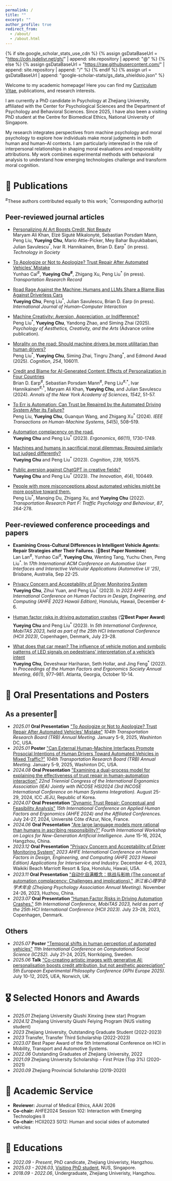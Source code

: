 ```yaml
---
permalink: /
title: ""
excerpt: ""
author_profile: true
redirect_from: 
  - /about/
  - /about.html
---
```


{% if site.google_scholar_stats_use_cdn %}
{% assign gsDataBaseUrl = "https://cdn.jsdelivr.net/gh/" | append: site.repository | append: "@" %}
{% else %}
{% assign gsDataBaseUrl = "https://raw.githubusercontent.com/" | append: site.repository | append: "/" %}
{% endif %}
{% assign url = gsDataBaseUrl | append: "google-scholar-stats/gs_data_shieldsio.json" %}

<span class='anchor' id='about-me'></span>
Welcome to my academic homepage! Here you can find my [Curriculum Vitae](/_pages/Yueying_s_Resume.pdf), publications, and research interests.

I am currently a PhD candidate in Psychology at Zhejiang University, affiliated with the Center for Psychological Sciences and the Department of Psychology and Behavioral Sciences. Since 2025, I have also been a visiting PhD student at the Centre for Biomedical Ethics, National University of Singapore.

My research integrates perspectives from machine psychology and moral psychology to explore how individuals make moral judgments in both human and human–AI contexts. I am particularly interested in the role of interpersonal relationships in shaping moral evaluations and responsibility attributions. My work combines experimental methods with behavioral analysis to understand how emerging technologies challenge and transform moral cognition.

# 📝 Publications
<sup>#</sup>These authors contributed equally to this work; <sup>\*</sup>Corresponding author(s)
## Peer-reviewed journal articles
- [Personalizing AI Art Boosts Credit, Not Beauty](https://doi.org/10.1016/j.techsoc.2025.103055)  
Maryam Ali Khan, Elzė Sigutė Mikalonytė, Sebastian Porsdam Mann, Peng Liu, **Yueying Chu**, Mario Attie-Picker, Mey Bahar Buyukbabani, Julian Savulescu<sup>\*</sup>, Ivar R. Hannikainen, Brian D. Earp<sup>\*</sup> (in press). *Technology in Society*

- [To Apologize or Not to Apologize? Trust Repair After Automated Vehicles' Mistake](https://doi.org/10.1177/03611981251355535)  
Yunhao Cai<sup>#</sup>, **Yueying Chu<sup>#</sup>**, Zhigang Xu, Peng Liu<sup>\*</sup> (in press). *Transportation Research Record*

- [Road Rage Against the Machine: Humans and LLMs Share a Blame Bias Against Driverless Cars](https://doi.org/10.1080/10447318.2025.2526593)  
**Yueying Chu**, Peng Liu<sup>\*</sup>, Julian Savulescu, Brian D. Earp (in press). *International Journal of Human–Computer Interaction*

- [Machine Creativity: Aversion, Appreciation, or Indifference?](https://psycnet.apa.org/doi/10.1037/aca0000739)  
Peng Liu<sup>\*</sup>, **Yueying Chu**, Yandong Zhao, and Siming Zhai (2025). *Psychology of Aesthetics, Creativity, and the Arts* (Advance online publication).

- [Morality on the road: Should machine drivers be more utilitarian than human drivers?](https://doi.org/10.1016/j.cognition.2024.106011)  
Peng Liu<sup>\*</sup>, **Yueying Chu**, Siming Zhai, Tingru Zhang<sup>\*</sup>, and Edmond Awad (2025). *Cognition*, *254*, 106011.

- [Credit and Blame for AI-Generated Content: Effects of Personalization in Four Countries](https://doi.org/10.1111/nyas.15258)  
Brian D. Earp<sup>#</sup>, Sebastian Porsdam Mann<sup>#</sup>, Peng Liu<sup>#,\*</sup>, Ivar Hannikainen<sup>#,\*</sup>, Maryam Ali Khan, **Yueying Chu**, and Julian Savulescu (2024). *Annals of the New York Academy of Sciences*, *1542*, 51-57.

- [To Err is Automation: Can Trust be Repaired by the Automated Driving System After its Failure?](https://doi.org/10.1109/THMS.2024.3434680)  
Peng Liu, **Yueying Chu**, Guanqun Wang, and Zhigang Xu<sup>\*</sup> (2024). *IEEE Transactions on Human-Machine Systems*, *54*(5), 508–519.

- [Automation complacency on the road.](https://doi.org/10.1080/00140139.2023.2210793)  
**Yueying Chu** and Peng Liu<sup>\*</sup> (2023). *Ergonomics*, *66*(11), 1730-1749.

- [Machines and humans in sacrificial moral dilemmas: Required similarly but judged differently?](https://doi.org/10.1016/j.cognition.2023.105575)  
**Yueying Chu** and Peng Liu<sup>\*</sup> (2023). *Cognition*, *239*, 105575.

- [Public aversion against ChatGPT in creative fields?](https://doi.org/10.1016/j.xinn.2023.100449)  
**Yueying Chu** and Peng Liu<sup>\*</sup> (2023). *The Innovation*, *4*(4), 100449.

- [People with more misconceptions about automated vehicles might be more positive toward them.](https://doi.org/10.1016/j.trf.2022.04.010)  
Peng Liu<sup>\*</sup>, Manqing Du, Zhigang Xu, and **Yueying Chu** (2022). *Transportation Research Part F: Traffic Psychology and Behaviour*, *87*, 264-278.

## Peer-reviewed conference proceedings and papers
- **Examining Cross-Cultural Differences in Intelligent Vehicle Agents: Repair Strategies after Their Failures.**  (🎉**Best Paper Nominee**)  
Lan Lan<sup>#</sup>, Yunhao Cai<sup>#</sup>, **Yueying Chu**, Wenting Tang, Yuchu Chen, Peng Liu<sup>\*</sup>. In *17th International ACM Conference on Automotive User Interfaces and Interactive Vehicular Applications (Automotive UI ’25)*, Brisbane, Australia, Sep 22-25.

- [Privacy Concern and Acceptability of Driver Monitoring System](https://doi.org/10.54941/ahfe1004419)  
**Yueying Chu**, Zihui Yuan, and Peng Liu<sup>\*</sup> (2023). In *2023 AHFE International Conference on Human Factors in Design, Engineering, and Computing (AHFE 2023 Hawaii Edition)*, Honolulu, Hawaii, December 4-6.

- [Human factor risks in driving automation crashes](https://doi.org/10.1007/978-3-031-35678-0_1) (🏆**Best Paper Award**)  
**Yueying Chu** and Peng Liu<sup>\*</sup> (2023). In *5th International Conference, MobiTAS 2023, held as part of the 25th HCI International Conference (HCII 2023)*, Copenhagen, Denmark, July 23–28.

- [What does that car mean? The influence of vehicle motion and symbolic patterns of LED signals on pedestrians’ interpretation of a vehicle’s intent](https://doi.org/10.1177/1071181322661390)  
**Yueying Chu**, Deveshwar Hariharan, Seth Hollar, and Jing Feng<sup>\*</sup> (2022). In *Proceedings of the Human Factors and Ergonomics Society Annual Meeting*, *66*(1), 977–981. Atlanta, Georgia, October 10-14.

# 💬 Oral Presentations and Posters
## As a presenter🎤
- *2025.01* **Oral Presentation** <u>"To Apologize or Not to Apologize? Trust Repair After Automated Vehicles’ Mistake"</u> *104th Transportation Research Board (TRB) Annual Meeting.* January 5-9, 2025, Washinton DC, USA.
- *2025.01* **Poster** <u>"Can External Human-Machine Interfaces Promote Prosocial Intentions of Human Drivers Toward Automated Vehicles in Mixed Traffic?"</u> *104th Transportation Research Board (TRB) Annual Meeting.* January 5-9, 2025, Washinton DC, USA.
- *2024.08* **Oral Presentation** <u>"Examining a dual-process model for explaining the effectiveness of trust repair in human-automation interaction"</u> *22nd Triennial Congress of the International Ergonomics Association (IEA) Jointly with INCOSE HSI2024 (3rd INCOSE International Conference on Human Systems Integration).* August 25-29, 2024, ICC JEJU, Republic of Korea.
- *2024.07* **Oral Presentation** <u>"Dynamic Trust Repair: Conceptual and Feasibility Analysis"</u> *15th International Conference on Applied Human Factors and Ergonomics (AHFE 2024) and the Affiliated Conferences.* July 24-27, 2024, Université Côte d'Azur, Nice, France.
- *2024.06* **Oral Presentation** <u>"Are large language models more rational than humans in ascribing responsibility?"</u> *Fourth International Workshop on Logics for New-Generation Artificial Intelligence.* June 15-16, 2024, Hangzhou, China.
- *2023.12* **Oral Presentation** <u>"Privacy Concern and Acceptability of Driver Monitoring System"</u> *2023 AHFE International Conference on Human Factors in Design, Engineering, and Computing (AHFE 2023 Hawaii Edition) Applications for Interservice and Industry.* December 4-6, 2023, Waikiki Beach Marriott Resort & Spa, Honolulu, Hawaii, USA.
- *2023.11* **Oral Presentation** <u>"自动化自满概念：挑战与影响 (The concept of automation complacency: Challenges and implications)."</u> *浙江省心理学会学术年会 (Zhejiang Psychology Association Annual Meeting).* November 24-26, 2023, Huzhou, China.
- *2023.07* **Oral Presentation** <u>"Human Factor Risks in Driving Automation Crashes."</u> *5th International Conference, MobiTAS 2023, held as part of the 25th HCI International Conference (HCII 2023).* July 23–28, 2023, Copenhagen, Denmark.
## Others
- *2025.07* **Poster** <u>"Temporal shifts in human perception of automated vehicles"</u> *11th International Conference on Computational Social Science (IC2S2).* July 21-24, 2025, Norrköping, Sweden.
- *2025.06* **Talk** <u>"Co-creating artistic images with generative AI: personalisation boosts credit attribution, but not aesthetic appreciation"</u> *5th European Experimental Philosophy Conference (XPhi Europe 2025).* July 10-12, 2025, UEA, Norwich, UK.

# 🎖 Selected Honors and Awards
- *2025.01* Zhejiang University Qiushi Xinxing (new star) Program
- *2024.12* Zhejiang University Qiushi Feiying Program (NUS visiting student)
- *2023* Zhejiang University, Outstanding Graduate Student (2022-2023)
- *2023* Transfer, Transfer Third Scholarship (2022-2023)
- *2023.07* Best Paper Award of the 5th International Conference on HCI in Mobility, Transport and Automotive Systems.
- *2022.06* Outstanding Graduates of Zhejiang University, 2022
- *2021.09* Zhejiang University Scholarship - First Prize (Top 3%) (2020-2021)
- *2020.09* Zhejiang Provincial Scholarship (2019-2020)

# 📄 Academic Service
- **Reviewer:** Journal of Medical Ethics, AAAI 2026
- **Co-chair:** AHFE2024 Session 102: Interaction with Emerging Technologies II
- **Co-chair:** HCII2023 S012: Human and social sides of automated vehicles

# 📖 Educations
- *2022.09 - Present*, PhD candicate, Zhejiang Univeristy, Hangzhou.
- *2025.03 - 2026.03*, [Visiting PhD student](https://medicine.nus.edu.sg/cbme/people_uri/chu-yueying/), NUS, Singapore.
- *2018.09 - 2022.06*, Undergraduate, Zhejiang Univeristy, Hangzhou.
